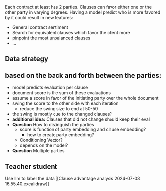 Each contract at least has 2 parties. Clauses can favor either one or the other party in varying degrees. Having a model predict who is more favored by it could result in new features:

- General contract sentiment
- Search for equivalent clauses which favor the client more
- pinpoint the most unbalanced clauses
- ...

## Data strategy

## based on the back and forth between the parties:

- model predicts evaluation per clause
- document score is the sum of these evaluations
- assume a score in favor of the initiating party over the whole document
- swing the score to the other side with each iteration
	- reduce the swing size to end at 50-50
- the swing is mostly due to the changed clauses?
- **additional idea:** Clauses that did not change should keep their eval
- **Question** How to distinguish the parties
	- score is function of party embedding and clause embedding?
		- how to create party embedding?
	- Conditioning Vector?
	- depends on the model?
- **Question** Multiple parties


## Teacher student
Use llm to label the data![[Clause advantage analysis 2024-07-03 16.55.40.excalidraw]]